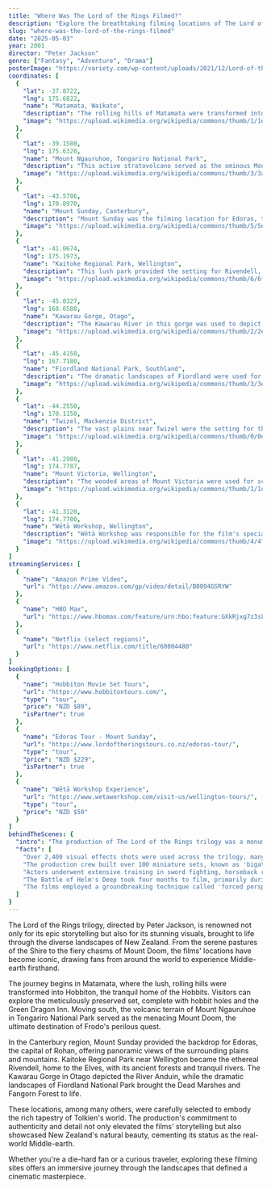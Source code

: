 ```yaml
---
title: "Where Was The Lord of the Rings Filmed?"
description: "Explore the breathtaking filming locations of The Lord of the Rings trilogy across New Zealand, from the lush pastures of Hobbiton to the volcanic landscapes of Mordor."
slug: "where-was-the-lord-of-the-rings-filmed"
date: "2025-05-03"
year: 2001
director: "Peter Jackson"
genre: ["Fantasy", "Adventure", "Drama"]
posterImage: "https://variety.com/wp-content/uploads/2021/12/Lord-of-the-Rings-Return-of-the-King.jpg"
coordinates: [
  {
    "lat": -37.8722,
    "lng": 175.6822,
    "name": "Matamata, Waikato",
    "description": "The rolling hills of Matamata were transformed into Hobbiton, the Shire's idyllic village and home to the hobbits.",
    "image": "https://upload.wikimedia.org/wikipedia/commons/thumb/1/1e/Hobbiton_Movie_Set.jpg/800px-Hobbiton_Movie_Set.jpg"
  },
  {
    "lat": -39.1580,
    "lng": 175.6320,
    "name": "Mount Ngauruhoe, Tongariro National Park",
    "description": "This active stratovolcano served as the ominous Mount Doom, where the One Ring was forged and ultimately destroyed.",
    "image": "https://upload.wikimedia.org/wikipedia/commons/thumb/3/3a/Mount_Ngauruhoe.jpg/800px-Mount_Ngauruhoe.jpg"
  },
  {
    "lat": -43.5786,
    "lng": 170.8970,
    "name": "Mount Sunday, Canterbury",
    "description": "Mount Sunday was the filming location for Edoras, the capital city of the Rohan people.",
    "image": "https://upload.wikimedia.org/wikipedia/commons/thumb/5/5e/Mount_Sunday.jpg/800px-Mount_Sunday.jpg"
  },
  {
    "lat": -41.0674,
    "lng": 175.1973,
    "name": "Kaitoke Regional Park, Wellington",
    "description": "This lush park provided the setting for Rivendell, the Elven realm of the Elrond.",
    "image": "https://upload.wikimedia.org/wikipedia/commons/thumb/6/6f/Kaitoke_Regional_Park.jpg/800px-Kaitoke_Regional_Park.jpg"
  },
  {
    "lat": -45.0327,
    "lng": 168.6580,
    "name": "Kawarau Gorge, Otago",
    "description": "The Kawarau River in this gorge was used to depict the River Anduin, where the Fellowship paddled south from Lothlórien.",
    "image": "https://upload.wikimedia.org/wikipedia/commons/thumb/2/2e/Kawarau_River.jpg/800px-Kawarau_River.jpg"
  },
  {
    "lat": -45.4150,
    "lng": 167.7180,
    "name": "Fiordland National Park, Southland",
    "description": "The dramatic landscapes of Fiordland were used for various scenes, including the Dead Marshes and Fangorn Forest.",
    "image": "https://upload.wikimedia.org/wikipedia/commons/thumb/3/3e/Fiordland_National_Park.jpg/800px-Fiordland_National_Park.jpg"
  },
  {
    "lat": -44.2550,
    "lng": 170.1150,
    "name": "Twizel, Mackenzie District",
    "description": "The vast plains near Twizel were the setting for the epic Battle of the Pelennor Fields.",
    "image": "https://upload.wikimedia.org/wikipedia/commons/thumb/0/0e/Twizel_New_Zealand.jpg/800px-Twizel_New_Zealand.jpg"
  },
  {
    "lat": -41.2900,
    "lng": 174.7787,
    "name": "Mount Victoria, Wellington",
    "description": "The wooded areas of Mount Victoria were used for scenes such as the Hobbits' escape from the Black Riders.",
    "image": "https://upload.wikimedia.org/wikipedia/commons/thumb/1/1c/Mount_Victoria_Wellington.jpg/800px-Mount_Victoria_Wellington.jpg"
  },
  {
    "lat": -41.3120,
    "lng": 174.7780,
    "name": "Wētā Workshop, Wellington",
    "description": "Wētā Workshop was responsible for the film's special effects, props, and costumes, and offers tours showcasing their work.",
    "image": "https://upload.wikimedia.org/wikipedia/commons/thumb/4/4f/Weta_Workshop.jpg/800px-Weta_Workshop.jpg"
  }
]
streamingServices: [
  {
    "name": "Amazon Prime Video",
    "url": "https://www.amazon.com/gp/video/detail/B0094GSRYW"
  },
  {
    "name": "HBO Max",
    "url": "https://www.hbomax.com/feature/urn:hbo:feature:GXkRjxg7z3sLDwwEAACJH"
  },
  {
    "name": "Netflix (select regions)",
    "url": "https://www.netflix.com/title/60004480"
  }
]
bookingOptions: [
  {
    "name": "Hobbiton Movie Set Tours",
    "url": "https://www.hobbitontours.com/",
    "type": "tour",
    "price": "NZD $89",
    "isPartner": true
  },
  {
    "name": "Edoras Tour - Mount Sunday",
    "url": "https://www.lordoftheringstours.co.nz/edoras-tour/",
    "type": "tour",
    "price": "NZD $229",
    "isPartner": true
  },
  {
    "name": "Wētā Workshop Experience",
    "url": "https://www.wetaworkshop.com/visit-us/wellington-tours/",
    "type": "tour",
    "price": "NZD $50"
  }
]
behindTheScenes: {
  "intro": "The production of The Lord of the Rings trilogy was a monumental undertaking, with filming spanning over 150 locations across New Zealand. Director Peter Jackson's vision brought Middle-earth to life, utilizing the country's diverse landscapes to represent various realms from Tolkien's world.",
  "facts": [
    "Over 2,400 visual effects shots were used across the trilogy, many of which were developed by Wētā Digital in Wellington.",
    "The production crew built over 100 miniature sets, known as 'bigatures', for filming complex scenes.",
    "Actors underwent extensive training in sword fighting, horseback riding, and Elvish language to prepare for their roles.",
    "The Battle of Helm's Deep took four months to film, primarily during night shoots.",
    "The films employed a groundbreaking technique called 'forced perspective' to depict the size differences between Hobbits and other characters."
  ]
}
---
```


<TheLordOfTheRingsGuide />
The Lord of the Rings trilogy, directed by Peter Jackson, is renowned not only for its epic storytelling but also for its stunning visuals, brought to life through the diverse landscapes of New Zealand. From the serene pastures of the Shire to the fiery chasms of Mount Doom, the films' locations have become iconic, drawing fans from around the world to experience Middle-earth firsthand.

The journey begins in Matamata, where the lush, rolling hills were transformed into Hobbiton, the tranquil home of the Hobbits. Visitors can explore the meticulously preserved set, complete with hobbit holes and the Green Dragon Inn. Moving south, the volcanic terrain of Mount Ngauruhoe in Tongariro National Park served as the menacing Mount Doom, the ultimate destination of Frodo's perilous quest.

In the Canterbury region, Mount Sunday provided the backdrop for Edoras, the capital of Rohan, offering panoramic views of the surrounding plains and mountains. Kaitoke Regional Park near Wellington became the ethereal Rivendell, home to the Elves, with its ancient forests and tranquil rivers. The Kawarau Gorge in Otago depicted the River Anduin, while the dramatic landscapes of Fiordland National Park brought the Dead Marshes and Fangorn Forest to life.

These locations, among many others, were carefully selected to embody the rich tapestry of Tolkien's world. The production's commitment to authenticity and detail not only elevated the films' storytelling but also showcased New Zealand's natural beauty, cementing its status as the real-world Middle-earth.

Whether you're a die-hard fan or a curious traveler, exploring these filming sites offers an immersive journey through the landscapes that defined a cinematic masterpiece. 
